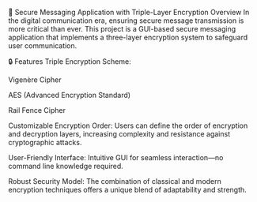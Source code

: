 🔐 Secure Messaging Application with Triple-Layer Encryption
Overview
In the digital communication era, ensuring secure message transmission is more critical than ever. This project is a GUI-based secure messaging application that implements a three-layer encryption system to safeguard user communication.

🔒 Features
Triple Encryption Scheme:

Vigenère Cipher

AES (Advanced Encryption Standard)

Rail Fence Cipher

Customizable Encryption Order:
Users can define the order of encryption and decryption layers, increasing complexity and resistance against cryptographic attacks.

User-Friendly Interface:
Intuitive GUI for seamless interaction—no command line knowledge required.

Robust Security Model:
The combination of classical and modern encryption techniques offers a unique blend of adaptability and strength.
